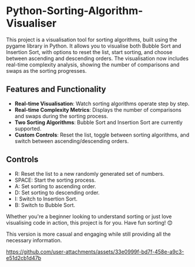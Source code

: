 # Python-Sorting-Algorithm-Visualiser
This project is a visualisation tool for sorting algorithms, built using the pygame library in Python. It allows you to visualise both Bubble Sort and Insertion Sort, with options to reset the list, start sorting, and choose between ascending and descending orders. The visualisation now includes real-time complexity analysis, showing the number of comparisons and swaps as the sorting progresses.

## Features and Functionality
- **Real-time Visualisation**: Watch sorting algorithms operate step by step.
- **Real-time Complexity Metrics**: Displays the number of comparisons and swaps during the sorting process.
- **Two Sorting Algorithms**: Bubble Sort and Insertion Sort are currently supported.
- **Custom Controls**: Reset the list, toggle between sorting algorithms, and switch between ascending/descending orders.

## Controls
- R: Reset the list to a new randomly generated set of numbers.
- SPACE: Start the sorting process.
- A: Set sorting to ascending order.
- D: Set sorting to descending order.
- I: Switch to Insertion Sort.
- B: Switch to Bubble Sort.

Whether you're a beginner looking to understand sorting or just love visualising code in action, this project is for you. Have fun sorting! 😊

This version is more casual and engaging while still providing all the necessary information.

https://github.com/user-attachments/assets/33e0999f-bd7f-458e-a9c3-e51d2cb1d47b
